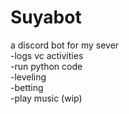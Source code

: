 # Suyabot
a discord bot for my sever  
-logs vc activities  
-run python code  
-leveling  
-betting  
-play music (wip)
